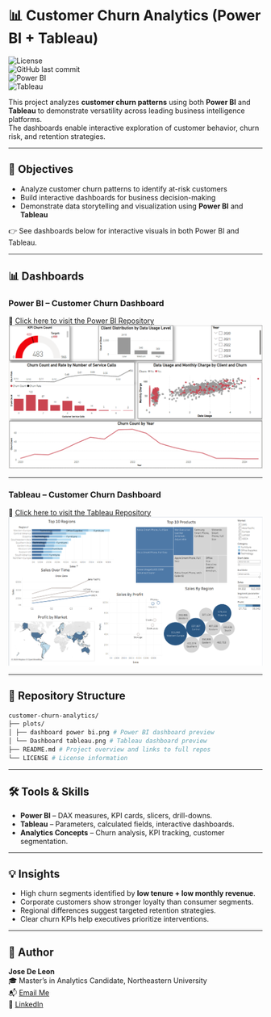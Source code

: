 # 📊 Customer Churn Analytics (Power BI + Tableau)

![License](https://img.shields.io/github/license/josedeleon-analytics/customer-churn-analytics)  
![GitHub last commit](https://img.shields.io/github/last-commit/josedeleon-analytics/customer-churn-analytics)  
![Power BI](https://img.shields.io/badge/Power%20BI-Dashboards-yellow)  
![Tableau](https://img.shields.io/badge/Tableau-Dashboards-blue?logo=tableau&logoColor=white)  

This project analyzes **customer churn patterns** using both **Power BI** and **Tableau** to demonstrate versatility across leading business intelligence platforms.  
The dashboards enable interactive exploration of customer behavior, churn risk, and retention strategies.  

---

## 🎯 Objectives  

- Analyze customer churn patterns to identify at-risk customers  
- Build interactive dashboards for business decision-making  
- Demonstrate data storytelling and visualization using **Power BI** and **Tableau**  

👉 See dashboards below for interactive visuals in both Power BI and Tableau.  

---

## 📊 Dashboards  

### Power BI – Customer Churn Dashboard  
🔗 [Click here to visit the Power BI Repository](https://github.com/josedeleon-analytics/customer-churn-dashboard-PowerBI)  
![Power BI Dashboard](plots/dashboard%20power%20bi.png) 

---

### Tableau – Customer Churn Dashboard  
🔗 [Click here to visit the Tableau Repository](https://github.com/josedeleon-analytics/tableau-customer-churn)  
![Tableau Dashboard](plots/Dashboard%20tableau.png)

---

## 📁 Repository Structure

```bash
customer-churn-analytics/
├── plots/
│ ├── dashboard power bi.png # Power BI dashboard preview
│ └── Dashboard tableau.png # Tableau dashboard preview
├── README.md # Project overview and links to full repos
└── LICENSE # License information
```
---

## 🛠 Tools & Skills

- **Power BI** – DAX measures, KPI cards, slicers, drill-downs.  
- **Tableau** – Parameters, calculated fields, interactive dashboards.  
- **Analytics Concepts** – Churn analysis, KPI tracking, customer segmentation.  

---

## 💡 Insights

- High churn segments identified by **low tenure + low monthly revenue**.  
- Corporate customers show stronger loyalty than consumer segments.  
- Regional differences suggest targeted retention strategies.  
- Clear churn KPIs help executives prioritize interventions.  

---

## 👤 Author  

**Jose De Leon**  
🎓 Master’s in Analytics Candidate, Northeastern University  
📬 [Email Me](mailto:j.angel2294@gmail.com)  
🔗 [LinkedIn](https://www.linkedin.com/in/jose-de-leon-analytics/)  
